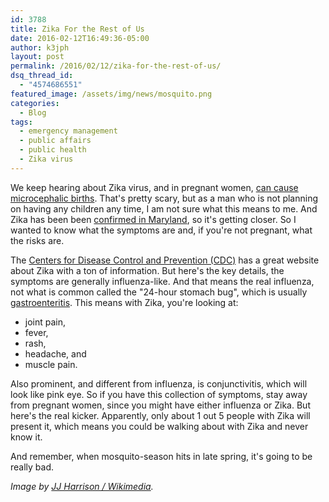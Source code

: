 ```yaml
---
id: 3788
title: Zika For the Rest of Us
date: 2016-02-12T16:49:36-05:00
author: k3jph
layout: post
permalink: /2016/02/12/zika-for-the-rest-of-us/
dsq_thread_id:
  - "4574686551"
featured_image: /assets/img/news/mosquito.png
categories:
  - Blog
tags:
  - emergency management
  - public affairs
  - public health
  - Zika virus
---
```

We keep hearing about Zika virus, and in pregnant women, [can cause microcephalic births](http://www.nejm.org/doi/full/10.1056/NEJMoa1600651).  That's pretty scary, but as a man who is not planning on having any children any time, I am not sure what this means to me.  And Zika has been been [confirmed in Maryland](http://www.baltimoresun.com/health/blog/bs-hs-zika-cases-real-20160211-story.html), so it's getting closer.  So I wanted to know what the symptoms are and, if you're not pregnant, what the risks are.  

The [Centers for Disease Control and Prevention (CDC)](http://www.cdc.gov/zika/) has a great website about Zika with a ton of information.  But here's the key details, the symptoms are generally influenza-like.  And that means the real influenza, not what is common called the "24-hour stomach bug", which is usually [gastroenteritis](http://health.syr.edu/education/stomach-bug.html).  This means with Zika, you're looking at:

* joint pain,
* fever,
* rash,
* headache, and
* muscle pain.

Also prominent, and different from influenza, is conjunctivitis, which will look like pink eye.   So if you have this collection of symptoms, stay away from pregnant women, since you might have either influenza or Zika.  But here's the real kicker.  Apparently, only about 1 out 5 people with Zika will present it, which means you could be walking about with Zika and never know it.

And remember, when mosquito-season hits in late spring, it's going to be really bad.

_Image by [JJ Harrison / Wikimedia](https://commons.wikimedia.org/wiki/File:Mosquito_Tasmania_crop.jpg)._
